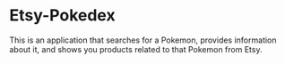 # Etsy-Pokedex
This is an application that searches for a Pokemon, provides information about it, and shows you products related to that Pokemon from Etsy.
